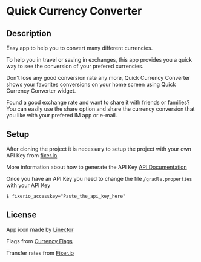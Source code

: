 # Quick Currency Converter 

##  Description 
  
Easy app to help you to convert many different currencies.

To help you in travel or saving in exchanges, this app provides you a quick way to see the conversion of your prefered currencies.

Don't lose any good conversion rate any more, Quick Currency Converter shows your favorites conversions on your home screen using Quick Currency Converter widget.

Found a good exchange rate and want to share it with friends or families? You can easily use the share option and share the currency conversion that you like with your prefered IM app or e-mail.

## Setup

After cloning the project it is necessary to setup the project with your own API Key from [fixer.io](https://fixer.io/)

More information about how to generate the API Key [API Documentation](https://fixer.io/documentation)

Once you have an API Key you need to change the file `/gradle.properties` with your API Key

    $ fixerio_accesskey="Paste_the_api_key_here"

## License

App icon made by [Linector](https://www.flaticon.com/authors/linector)

Flags from [Currency Flags](https://github.com/transferwise/currency-flags)

Transfer rates from [Fixer.io](https://fixer.io/)
